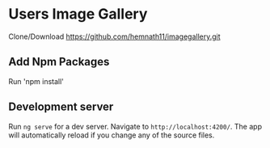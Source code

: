 # Users Image Gallery

Clone/Download  https://github.com/hemnath11/imagegallery.git

## Add Npm Packages
Run 'npm install'

## Development server

Run `ng serve` for a dev server. Navigate to `http://localhost:4200/`. The app will automatically reload if you change any of the source files.
